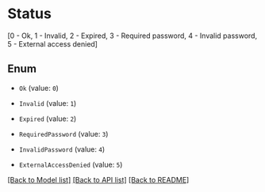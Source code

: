 # Status
[0 - Ok, 1 - Invalid, 2 - Expired, 3 - Required password, 4 - Invalid password, 5 - External access denied]

## Enum

* `Ok` (value: `0`)

* `Invalid` (value: `1`)

* `Expired` (value: `2`)

* `RequiredPassword` (value: `3`)

* `InvalidPassword` (value: `4`)

* `ExternalAccessDenied` (value: `5`)

[[Back to Model list]](../README.md#documentation-for-models) [[Back to API list]](../README.md#documentation-for-api-endpoints) [[Back to README]](../README.md)


